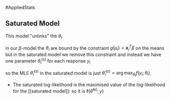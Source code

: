 #AppliedStats 

## Saturated Model
This model "unlinks" the $\theta_i$.

in our $\beta$-model the $\theta_i$ are bound by the constraint $g\left(\mu_i\right)=\mathbf{x}_i^T \beta$ on the means but in the saturated model we remove this constraint and instead we have one parameter $\theta_i^{(s)}$ for each response $y_i$

so the MLE $\widehat{\theta}_i^{(s)}$ in the saturated model is just $\widehat{\theta}_i^{(s)}=\arg \max _{\theta_i} f\left(y_i ; \theta_i\right)$.

- The saturated log-likelihood is the maximised value of the log-likelihood for the [[saturated model]]: so it is $\ell\left(\widehat{\theta}^{(s)} ; y\right)$